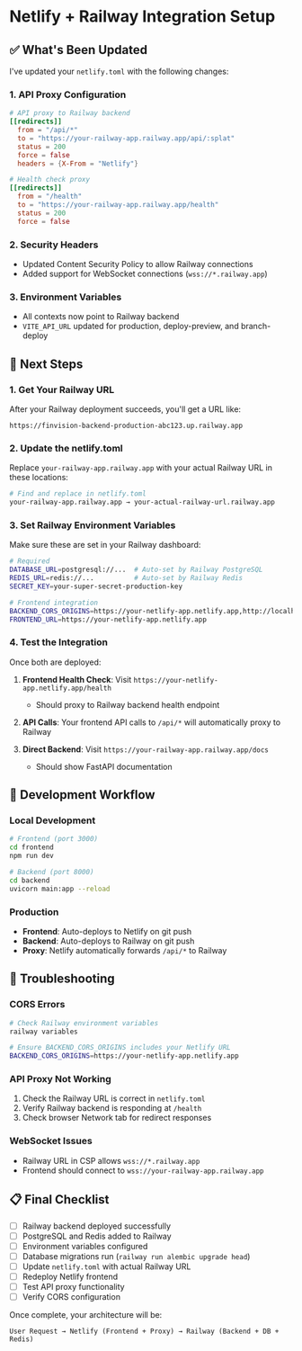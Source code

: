 # Netlify + Railway Integration Setup

## ✅ What's Been Updated

I've updated your `netlify.toml` with the following changes:

### 1. API Proxy Configuration
```toml
# API proxy to Railway backend
[[redirects]]
  from = "/api/*"
  to = "https://your-railway-app.railway.app/api/:splat"
  status = 200
  force = false
  headers = {X-From = "Netlify"}

# Health check proxy
[[redirects]]
  from = "/health"
  to = "https://your-railway-app.railway.app/health"
  status = 200
  force = false
```

### 2. Security Headers
- Updated Content Security Policy to allow Railway connections
- Added support for WebSocket connections (`wss://*.railway.app`)

### 3. Environment Variables
- All contexts now point to Railway backend
- `VITE_API_URL` updated for production, deploy-preview, and branch-deploy

## 🔧 Next Steps

### 1. Get Your Railway URL

After your Railway deployment succeeds, you'll get a URL like:
```
https://finvision-backend-production-abc123.up.railway.app
```

### 2. Update the netlify.toml

Replace `your-railway-app.railway.app` with your actual Railway URL in these locations:

```bash
# Find and replace in netlify.toml
your-railway-app.railway.app → your-actual-railway-url.railway.app
```

### 3. Set Railway Environment Variables

Make sure these are set in your Railway dashboard:

```bash
# Required
DATABASE_URL=postgresql://...  # Auto-set by Railway PostgreSQL
REDIS_URL=redis://...          # Auto-set by Railway Redis
SECRET_KEY=your-super-secret-production-key

# Frontend integration
BACKEND_CORS_ORIGINS=https://your-netlify-app.netlify.app,http://localhost:3000
FRONTEND_URL=https://your-netlify-app.netlify.app
```

### 4. Test the Integration

Once both are deployed:

1. **Frontend Health Check**: Visit `https://your-netlify-app.netlify.app/health`
   - Should proxy to Railway backend health endpoint

2. **API Calls**: Your frontend API calls to `/api/*` will automatically proxy to Railway

3. **Direct Backend**: Visit `https://your-railway-app.railway.app/docs`
   - Should show FastAPI documentation

## 🔄 Development Workflow

### Local Development
```bash
# Frontend (port 3000)
cd frontend
npm run dev

# Backend (port 8000)
cd backend
uvicorn main:app --reload
```

### Production
- **Frontend**: Auto-deploys to Netlify on git push
- **Backend**: Auto-deploys to Railway on git push
- **Proxy**: Netlify automatically forwards `/api/*` to Railway

## 🐛 Troubleshooting

### CORS Errors
```bash
# Check Railway environment variables
railway variables

# Ensure BACKEND_CORS_ORIGINS includes your Netlify URL
BACKEND_CORS_ORIGINS=https://your-netlify-app.netlify.app
```

### API Proxy Not Working
1. Check the Railway URL is correct in `netlify.toml`
2. Verify Railway backend is responding at `/health`
3. Check browser Network tab for redirect responses

### WebSocket Issues
- Railway URL in CSP allows `wss://*.railway.app`
- Frontend should connect to `wss://your-railway-app.railway.app`

## 📋 Final Checklist

- [ ] Railway backend deployed successfully
- [ ] PostgreSQL and Redis added to Railway
- [ ] Environment variables configured
- [ ] Database migrations run (`railway run alembic upgrade head`)
- [ ] Update `netlify.toml` with actual Railway URL
- [ ] Redeploy Netlify frontend
- [ ] Test API proxy functionality
- [ ] Verify CORS configuration

Once complete, your architecture will be:
```
User Request → Netlify (Frontend + Proxy) → Railway (Backend + DB + Redis)
``` 